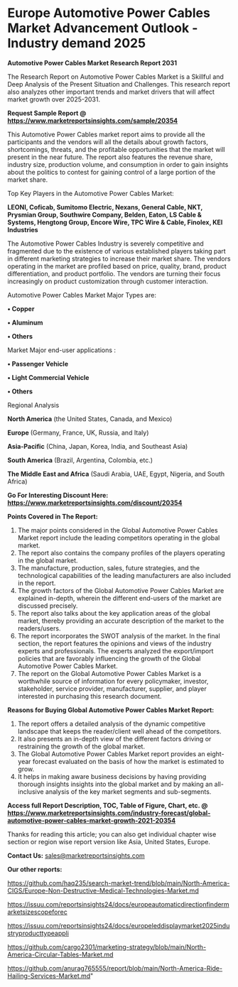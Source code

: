 # Europe Automotive Power Cables Market Advancement Outlook - Industry demand 2025

<strong>Automotive Power Cables Market Research Report 2031</strong>

The Research Report on Automotive Power Cables Market is a Skillful and Deep Analysis of the Present Situation and Challenges. This research report also analyzes other important trends and market drivers that will affect market growth over 2025-2031.

<strong>Request Sample Report @ <a href=https://www.marketreportsinsights.com/sample/20354>https://www.marketreportsinsights.com/sample/20354</a></strong>

This Automotive Power Cables market report aims to provide all the participants and the vendors will all the details about growth factors, shortcomings, threats, and the profitable opportunities that the market will present in the near future. The report also features the revenue share, industry size, production volume, and consumption in order to gain insights about the politics to contest for gaining control of a large portion of the market share.

Top Key Players in the Automotive Power Cables Market:

<strong>LEONI, Coficab, Sumitomo Electric, Nexans, General Cable, NKT, Prysmian Group, Southwire Company, Belden, Eaton, LS Cable & Systems, Hengtong Group, Encore Wire, TPC Wire & Cable, Finolex, KEI Industries</strong>

The Automotive Power Cables Industry is severely competitive and fragmented due to the existence of various established players taking part in different marketing strategies to increase their market share. The vendors operating in the market are profiled based on price, quality, brand, product differentiation, and product portfolio. The vendors are turning their focus increasingly on product customization through customer interaction.

Automotive Power Cables Market Major Types are:

<strong>• Copper

• Aluminum

• Others</strong>

Market Major end-user applications :

<strong>• Passenger Vehicle

• Light Commercial Vehicle

• Others</strong>

Regional Analysis

</u><strong><b>North America</b></strong> (the United States, Canada, and Mexico)

<strong><b>Europe </b></strong>(Germany, France, UK, Russia, and Italy)

<strong><b>Asia-Pacific</b></strong> (China, Japan, Korea, India, and Southeast Asia)

<strong><b>South America</b></strong> (Brazil, Argentina, Colombia, etc.)

<strong><b>The Middle East and Africa</b></strong> (Saudi Arabia, UAE, Egypt, Nigeria, and South Africa)

<strong>Go For Interesting Discount Here: <a href=https://www.marketreportsinsights.com/discount/20354>https://www.marketreportsinsights.com/discount/20354</a></strong>

<strong>Points Covered in The Report:</strong>
<ol>
  <li>The major points considered in the Global Automotive Power Cables Market report include the leading competitors operating in the global market.</li>
  <li>The report also contains the company profiles of the players operating in the global market.</li>
  <li>The manufacture, production, sales, future strategies, and the technological capabilities of the leading manufacturers are also included in the report.</li>
  <li>The growth factors of the Global Automotive Power Cables Market are explained in-depth, wherein the different end-users of the market are discussed precisely.</li>
  <li>The report also talks about the key application areas of the global market, thereby providing an accurate description of the market to the readers/users.</li>
  <li>The report incorporates the SWOT analysis of the market. In the final section, the report features the opinions and views of the industry experts and professionals. The experts analyzed the export/import policies that are favorably influencing the growth of the Global Automotive Power Cables Market.</li>
  <li>The report on the Global Automotive Power Cables Market is a worthwhile source of information for every policymaker, investor, stakeholder, service provider, manufacturer, supplier, and player interested in purchasing this research document.</li>
</ol>
<strong>Reasons for Buying Global Automotive Power Cables Market Report:</strong>

<ol>
  <li>The report offers a detailed analysis of the dynamic competitive landscape that keeps the reader/client well ahead of the competitors.</li>
  <li>It also presents an in-depth view of the different factors driving or restraining the growth of the global market.</li>
  <li>The Global Automotive Power Cables Market report provides an eight-year forecast evaluated on the basis of how the market is estimated to grow.</li>
  <li>It helps in making aware business decisions by having providing thorough insights insights into the global market and by making an all-inclusive analysis of the key market segments and sub-segments.</li>
</ol>
<strong>Access full Report Description, TOC, Table of Figure, Chart, etc. @ <a href=https://www.marketreportsinsights.com/industry-forecast/global-automotive-power-cables-market-growth-2021-20354>https://www.marketreportsinsights.com/industry-forecast/global-automotive-power-cables-market-growth-2021-20354</a></strong>


Thanks for reading this article; you can also get individual chapter wise section or region wise report version like Asia, United States, Europe.

<strong>Contact Us:</strong>
sales@marketreportsinsights.com

<strong>Our other reports:</strong>

<a href=https://github.com/haq235/search-market-trend/blob/main/North-America-CIGS/Europe-Non-Destructive-Medical-Technologies-Market.md>https://github.com/haq235/search-market-trend/blob/main/North-America-CIGS/Europe-Non-Destructive-Medical-Technologies-Market.md</a>

<a href=https://issuu.com/reportsinsights24/docs/europeautomaticdirectionfindermarketsizescopeforec>https://issuu.com/reportsinsights24/docs/europeautomaticdirectionfindermarketsizescopeforec</a>

<a href=https://issuu.com/reportsinsights24/docs/europeleddisplaymarket2025industryproducttypeappli>https://issuu.com/reportsinsights24/docs/europeleddisplaymarket2025industryproducttypeappli</a>

<a href=https://github.com/cargo2301/marketing-strategy/blob/main/North-America-Circular-Tables-Market.md>https://github.com/cargo2301/marketing-strategy/blob/main/North-America-Circular-Tables-Market.md</a>

<a href=https://github.com/anurag765555/report/blob/main/North-America-Ride-Hailing-Services-Market.md>https://github.com/anurag765555/report/blob/main/North-America-Ride-Hailing-Services-Market.md</a>"
